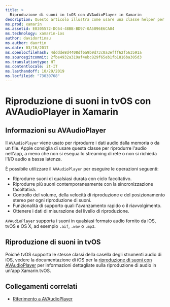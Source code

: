 ```yaml
---
title: >
  Riproduzione di suoni in tvOS con AVAudioPlayer in Xamarin
description: Questo articolo illustra come usare una classe helper per controllare la riproduzione di suoni usando un AVAudioPlayer in un'applicazione Xamarin.iOS.
ms.prod: xamarin
ms.assetid: E0305572-DC64-48BB-BD97-0A5096E6CA04
ms.technology: xamarin-ios
author: davidortinau
ms.author: daortin
ms.date: 03/16/2017
ms.openlocfilehash: 4dddde8d4408df6a9b9d73c0a3efff62f563591a
ms.sourcegitcommit: 2fbe4932a319af4ebc829f65eb1fb1816ba305d3
ms.translationtype: HT
ms.contentlocale: it-IT
ms.lasthandoff: 10/29/2019
ms.locfileid: "73030768"
---
```

# <a name="playing-sound-in-tvos-with-avaudioplayer-in-xamarin"></a>Riproduzione di suoni in tvOS con AVAudioPlayer in Xamarin


## <a name="about-the-avaudioplayer"></a>Informazioni su AVAudioPlayer

Il `AVAudioPlayer` viene usato per riprodurre i dati audio dalla memoria o da un file. Apple consiglia di usare questa classe per riprodurre l'audio nell'app, a meno che non si esegua lo streaming di rete o non si richieda l'I/O audio a bassa latenza.

È possibile utilizzare il `AVAudioPlayer` per eseguire le operazioni seguenti:

- Riprodurre suoni di qualsiasi durata con ciclo facoltativo.
- Riprodurre più suoni contemporaneamente con la sincronizzazione facoltativa.
- Controllo del volume, della velocità di riproduzione e del posizionamento stereo per ogni riproduzione di suoni.
- Funzionalità di supporto quali l'avanzamento rapido o il riavvolgimento.
- Ottenere i dati di misurazione del livello di riproduzione.

`AVAudioPlayer` supporta i suoni in qualsiasi formato audio fornito da iOS, tvOS e OS X, ad esempio `.aif`, `.wav` o `.mp3`.

## <a name="playing-sounds-in-tvos"></a>Riproduzione di suoni in tvOS

Poiché tvOS supporta le stesse classi della casella degli strumenti audio di iOS, vedere la documentazione di iOS per la [riproduzione di suoni con AVAudioPlayer](https://github.com/xamarin/recipes/tree/master/Recipes/ios/media/sound/avaudioplayer) per informazioni dettagliate sulla riproduzione di audio in un'app Xamarin.tvOS.

## <a name="related-links"></a>Collegamenti correlati

- [Riferimento a AVAudioPlayer](https://developer.apple.com/library/ios/documentation/AVFoundation/Reference/AVAudioPlayerClassReference/)
